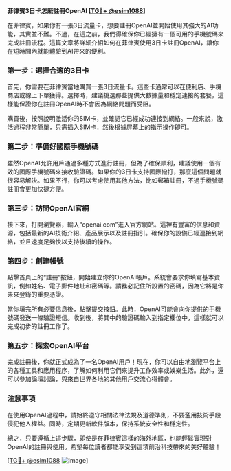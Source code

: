 **菲律賓3日卡怎麽註冊OpenAI [[TG💪+ @esim1088](https://t.me/s/esim1088)]**

在菲律賓，如果你有一張3日流量卡，想要註冊OpenAI並開始使用其強大的AI功能，其實並不難。不過，在這之前，我們得確保你已經擁有一個可用的手機號碼來完成註冊流程。這篇文章將詳細介紹如何在菲律賓使用3日卡註冊OpenAI，讓你在短時間內就能體驗到AI帶來的便利。

### 第一步：選擇合適的3日卡

首先，你需要在菲律賓當地購買一張3日流量卡。這些卡通常可以在便利店、手機商店或線上下單獲得。選擇時，建議挑選那些提供大數據量和穩定連接的套餐，這樣能保證你在註冊OpenAI時不會因為網絡問題而受阻。

購買後，按照說明激活你的SIM卡，並確認它已經成功連接到網絡。一般來說，激活過程非常簡單，只需插入SIM卡，然後根據屏幕上的指示操作即可。

### 第二步：準備好國際手機號碼

雖然OpenAI允許用戶通過多種方式進行註冊，但為了確保順利，建議使用一個有效的國際手機號碼來接收驗證碼。如果你的3日卡支持國際撥打，那麼這個問題就很容易解決。如果不行，你可以考慮使用其他方法，比如郵箱註冊，不過手機號碼註冊會更加快捷方便。

### 第三步：訪問OpenAI官網

接下來，打開瀏覽器，輸入“openai.com”進入官方網站。這裡有豐富的信息和資源，包括最新的AI技術介紹、產品展示以及註冊指引。確保你的設備已經連接到網絡，並且速度足夠快以支持後續的操作。

### 第四步：創建帳號

點擊首頁上的“註冊”按鈕，開始建立你的OpenAI帳戶。系統會要求你填寫基本資訊，例如姓名、電子郵件地址和密碼等。請務必記住所設置的密碼，因為它將是你未來登錄的重要憑證。

當你填完所有必要信息後，點擊提交按鈕。此時，OpenAI可能會向你提供的手機號碼發送一條驗證短信。收到後，將其中的驗證碼輸入到指定欄位中，這樣就可以完成初步的註冊工作了。

### 第五步：探索OpenAI平台

完成註冊後，你就正式成為了一名OpenAI用戶！現在，你可以自由地瀏覽平台上的各種工具和應用程序，了解如何利用它們來提升工作效率或娛樂生活。此外，還可以參加論壇討論，與來自世界各地的其他用戶交流心得體會。

### 注意事項

在使用OpenAI過程中，請始終遵守相關法律法規及道德準則，不要濫用技術手段侵犯他人權益。同時，定期更新軟件版本，保持系統安全性和穩定性。

總之，只要遵循上述步驟，即使是在菲律賓這樣的海外地區，也能輕鬆實現對OpenAI的註冊與使用。希望每位讀者都能享受到這項前沿科技帶來的美好體驗！

[[TG💪+ @esim1088](https://t.me/s/esim1088) ![Image](https://i.postimg.cc/4NQfJmqS/Snipaste-2025-05-13-00-14-12.png)]